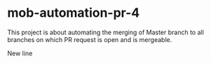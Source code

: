 # mob-automation-pr-4

This project is about automating the merging of Master branch to all branches on which PR request is open and is mergeable.

New line
